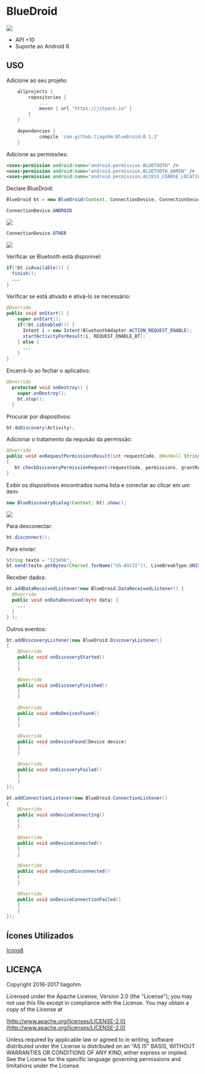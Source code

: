 # BlueDroid

[![](https://jitpack.io/v/tiagohm/BlueDroid.svg)](https://jitpack.io/#tiagohm/BlueDroid)

* API +10
* Suporte ao Android 6

## USO

Adicione ao seu projeto:
```gradle
	allprojects {
		repositories {
			...
			maven { url "https://jitpack.io" }
		}
	}
```
```gradle
	dependencies {
	        compile 'com.github.tiagohm:BlueDroid:0.1.3'
	}
```

Adicione as permissões:
```xml
<uses-permission android:name="android.permission.BLUETOOTH" />
<uses-permission android:name="android.permission.BLUETOOTH_ADMIN" />
<uses-permission android:name="android.permission.ACCESS_COARSE_LOCATION" />
```

Declare BlueDroid:
```java
BlueDroid bt = new BlueDroid(Context, ConnectionDevice, ConnectionSecure);
```
```java
ConnectionDevice.ANDROID
```
![](https://raw.githubusercontent.com/tiagohm/BlueDroid/master/android-to-android.png)
```java
ConnectionDevice.OTHER
```
![](https://raw.githubusercontent.com/tiagohm/BlueDroid/master/android-to-other.png)

Verificar se Bluetooth está disponível:
```java
if(!bt.isAvailable()) {
  finish();
  ...
}
```

Verificar se está ativado e ativá-lo se necessário:
```java
@Override
public void onStart() {
    super.onStart();
    if(!bt.isEnabled()) {
      Intent i = new Intent(BluetoothAdapter.ACTION_REQUEST_ENABLE);
      startActivityForResult(i, REQUEST_ENABLE_BT);
    } else {
      ...
    }
}
```

Encerrá-lo ao fechar o aplicativo:
```java
@Override
  protected void onDestroy() {
    super.onDestroy();
    bt.stop();
  }
```

Procurar por dispositivos:
```java
bt.doDiscovery(Activity);
```

Adicionar o tratamento da requisão da permissão:
```java
@Override
public void onRequestPermissionsResult(int requestCode, @NonNull String[] permissions, @NonNull int[] grantResults)
{
   bt.checkDiscoveryPermissionRequest(requestCode, permissions, grantResults);
}
```

Exibir os dispositivos encontrados numa lista e conectar ao clicar em um item:
```java
new BlueDiscoveryDialog(Context, bt).show();
```

![](https://raw.githubusercontent.com/tiagohm/BlueDroid/master/1.png)

Para desconectar:
```java
bt.disconnect();
```

Para enviar:
```java
String texto = "123456";
bt.send(texto.getBytes(Charset.forName("US-ASCII")), LineBreakType.UNIX);
```

Receber dados:
```java
bt.addDataReceivedListener(new BlueDroid.DataReceivedListener() {
  @Override
  public void onDataReceived(byte data) {
    ...
  }
} );
```

Outros eventos:
```java
bt.addDiscoveryListener(new BlueDroid.DiscoveryListener()
{
    @Override
    public void onDiscoveryStarted()
    {
    }

    @Override
    public void onDiscoveryFinished()
    {
    }

    @Override
    public void onNoDevicesFound()
    {
    }

    @Override
    public void onDeviceFound(Device device)
    {
    }

    @Override
    public void onDiscoveryFailed()
    {
    }
});

bt.addConnectionListener(new BlueDroid.ConnectionListener()
{
    @Override
    public void onDeviceConnecting()
    {
    }

    @Override
    public void onDeviceConnected()
    {
    }

    @Override
    public void onDeviceDisconnected()
    {
    }

    @Override
    public void onDeviceConnectionFailed()
    {
    }
});
```
## Ícones Utilizados

[Icons8](https://icons8.com/)

## LICENÇA
Copyright 2016-2017 tiagohm

Licensed under the Apache License, Version 2.0 (the "License");
you may not use this file except in compliance with the License.
You may obtain a copy of the License at

[http://www.apache.org/licenses/LICENSE-2.0](http://www.apache.org/licenses/LICENSE-2.0)

Unless required by applicable law or agreed to in writing, software
distributed under the License is distributed on an "AS IS" BASIS,
WITHOUT WARRANTIES OR CONDITIONS OF ANY KIND, either express or implied.
See the License for the specific language governing permissions and
limitations under the License.
